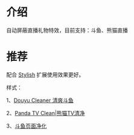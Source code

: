 # 介绍
自动屏蔽直播礼物特效，目前支持：斗鱼、熊猫直播

# 推荐
配合 [Stylish](https://userstyles.org/) 扩展使用效果更好。

样式：

1、[Douyu Cleaner 清爽斗鱼](https://userstyles.org/styles/132037/douyu-cleaner)

2、[Panda TV Clean|熊猫TV清净](http://userstyles.org/styles/129393)

3、[斗鱼页面净化](https://userstyles.org/styles/133999/theme)